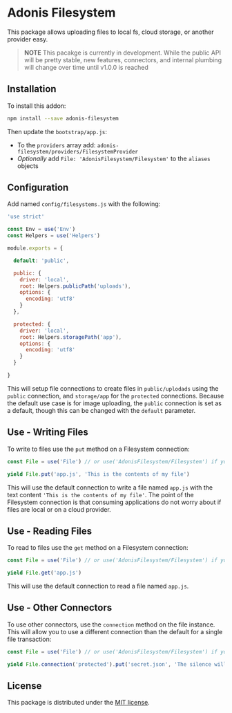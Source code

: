 # Adonis Filesystem

This package allows uploading files to local fs, cloud storage, or another provider easy.

> **NOTE** This pacakge is currently in development. While the public API will be pretty stable, new features, connectors, and internal plumbing will change over time until v1.0.0 is reached

## Installation

To install this addon:

```bash
npm install --save adonis-filesystem
```

Then update the `bootstrap/app.js`:

* To the `providers` array add: `adonis-filesystem/providers/FilesystemProvider`
* _Optionally_ add `File: 'AdonisFilesystem/Filesystem'` to the `aliases` objects

## Configuration

Add named `config/filesystems.js` with the following:

```js
'use strict'

const Env = use('Env')
const Helpers = use('Helpers')

module.exports = {

  default: 'public',

  public: {
    driver: 'local',
    root: Helpers.publicPath('uploads'),
    options: {
      encoding: 'utf8'
    }
  },

  protected: {
    driver: 'local',
    root: Helpers.storagePath('app'),
    options: {
      encoding: 'utf8'
    }
  }

}
```

This will setup file connections to create files in `public/uplodads` using the `public` connection, and `storage/app` for the `protected` connections.
Because the default use case is for image uploading, the `public` connection is set as a default, though this can be changed with the `default` parameter.

## Use - Writing Files

To write to files use the `put` method on a Filesystem connection:

```js
const File = use('File') // or use('AdonisFilesystem/Filesystem') if you did not install the alias

yield File.put('app.js', 'This is the contents of my file')
```

This will use the default connection to write a file named `app.js` with the text content `'This is the contents of my file'`.
The point of the Filesystem connection is that consuming applications do not worry about if files are local or on a cloud provider.

## Use - Reading Files

To read to files use the `get` method on a Filesystem connection:

```js
const File = use('File') // or use('AdonisFilesystem/Filesystem') if you did not install the alias

yield File.get('app.js')
```

This will use the default connection to read a file named `app.js`.

## Use - Other Connectors

To use other connectors, use the `connection` method on the file instance.
This will allow you to use a different connection than the default for a single file transaction:

```js
const File = use('File') // or use('AdonisFilesystem/Filesystem') if you did not install the alias

yield File.connection('protected').put('secret.json', 'The silence will fall when the question is asked.')
```

## License

This package is distributed under the [MIT license](LICENSE.md).
